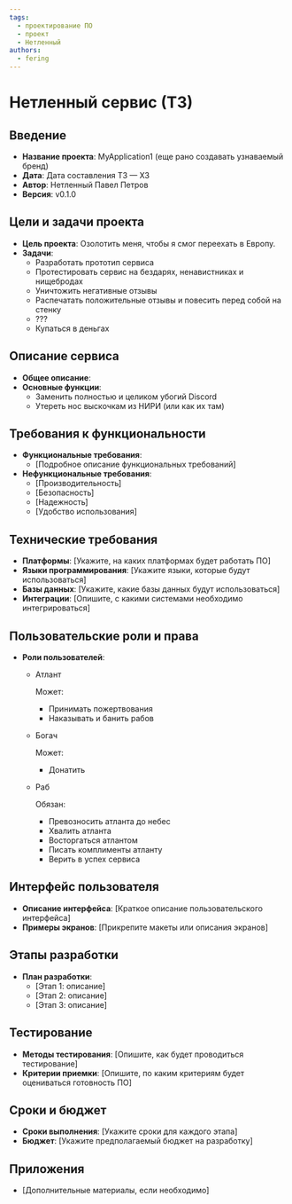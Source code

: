 ```yaml
---
tags:
  - проектирование ПО
  - проект
  - Нетленный
authors:
  - fering
---
```

# Нетленный сервис (ТЗ)

<!-- todo: написать вводную -->

<!-- truncate -->

## Введение

* **Название проекта**: MyApplication1 (еще рано создавать узнаваемый бренд)
* **Дата**: Дата составления ТЗ — ХЗ
* **Автор**: Нетленный Павел Петров
* **Версия**: v0.1.0

## Цели и задачи проекта

* **Цель проекта**: Озолотить меня, чтобы я смог переехать в Европу.
* **Задачи**:
  * Разработать прототип сервиса
  * Протестировать сервис на бездарях, ненавистниках и нищебродах
  * Уничтожить негативные отзывы
  * Распечатать положительные отзывы и повесить перед собой на стенку
  * ???
  * Купаться в деньгах

## Описание сервиса

* **Общее описание**: <!-- todo: [Краткое описание системы и её назначения] -->
* **Основные функции**:
  * Заменить полностью и целиком убогий Discord
  * Утереть нос выскочкам из НИРИ (или как их там)

## Требования к функциональности

* **Функциональные требования**:
  * [Подробное описание функциональных требований]
* **Нефункциональные требования**:
  * [Производительность]
  * [Безопасность]
  * [Надежность]
  * [Удобство использования]

## Технические требования

* **Платформы**: [Укажите, на каких платформах будет работать ПО]
* **Языки программирования**: [Укажите языки, которые будут использоваться]
* **Базы данных**: [Укажите, какие базы данных будут использоваться]
* **Интеграции**: [Опишите, с какими системами необходимо интегрироваться]

## Пользовательские роли и права

* **Роли пользователей**:
  * Атлант

    Может:

    * Принимать пожертвования
    * Наказывать и банить рабов

  * Богач

    Может:

    * Донатить

  * Раб

    Обязан:

    * Превозносить атланта до небес
    * Хвалить атланта
    * Восторгаться атлантом
    * Писать комплименты атланту
    * Верить в успех сервиса

## Интерфейс пользователя

* **Описание интерфейса**: [Краткое описание пользовательского интерфейса]
* **Примеры экранов**: [Прикрепите макеты или описания экранов]

## Этапы разработки

* **План разработки**:
  * [Этап 1: описание]
  * [Этап 2: описание]
  * [Этап 3: описание]

## Тестирование

* **Методы тестирования**: [Опишите, как будет проводиться тестирование]
* **Критерии приемки**: [Опишите, по каким критериям будет оцениваться готовность ПО]

## Сроки и бюджет

* **Сроки выполнения**: [Укажите сроки для каждого этапа]
* **Бюджет**: [Укажите предполагаемый бюджет на разработку]

## Приложения

* [Дополнительные материалы, если необходимо]
